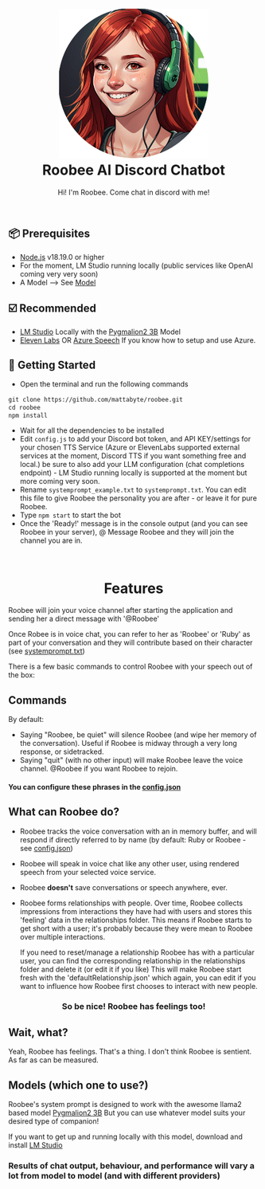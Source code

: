 <h1 align="center">
  <br>
  <a href="https://github.com/Mattabyte/Roobee"><img src="./docs/.gitbook/assets/roobee_pic.png" height="300" alt="Roobee AI Discord Chatbot"></a>
  <br>
  Roobee AI Discord Chatbot
  <br>
</h1>

<p align="center">Hi! I'm Roobee. Come chat in discord with me!</p>

<br>

## 📦 Prerequisites

- [Node.js](https://nodejs.org/en/) v18.19.0 or higher
- For the moment, LM Studio running locally (public services like OpenAI coming very very soon)
- A Model --> See [Model](#model)


## ☑️ Recommended
- [LM Studio](https://lmstudio.ai/) Locally with the [Pygmalion2 3B](https://huggingface.co/TheBloke/Pygmalion-2-13B-GGUF) Model
- [Eleven Labs](https://elevenlabs.io/) 
  OR
  [Azure Speech](https://azure.microsoft.com/en-au/products/ai-services/ai-speech) If you know how to setup and use Azure.

## 🚀 Getting Started

- Open the terminal and run the following commands

```
git clone https://github.com/mattabyte/roobee.git
cd roobee
npm install
```

- Wait for all the dependencies to be installed
- Edit `config.js` to add your Discord bot token, and API KEY/settings for your chosen TTS Service (Azure or ElevenLabs supported external services at the moment, Discord TTS if you want something free and local.)
  be sure to also add your LLM configuration (chat completions endpoint) - LM Studio running locally is supported at the moment but more coming very soon.
- Rename `systemprompt_example.txt` to `systemprompt.txt`. You can edit this file to give Roobee the personality you are after - or leave it for pure Roobee.
- Type `npm start` to start the bot
- Once the 'Ready!' message is in the console output (and you can see Roobee in your server), @ Message Roobee and they will join the channel you are in.


<br>

<h1 align="center">  Features  </h1>

Roobee will join your voice channel after starting the application and sending her a direct message with '@Roobee'

Once Robee is in voice chat, you can refer to her as 'Roobee' or 'Ruby' as part of your conversation and they will contribute based on their character (see [systemprompt.txt](https://github.com/Mattabyte/Roobee/tree/main/config))

There is a few basic commands to control Roobee with your speech out of the box:


## Commands
By default:
- Saying "Roobee, be quiet" will silence Roobee (and wipe her memory of the conversation). Useful if Roobee is midway through a very long response, or sidetracked.
- Saying "quit" (with no other input) will make Roobee leave the voice channel. @Roobee if you want Roobee to rejoin.

#### You can configure these phrases in the [config.json](https://github.com/Mattabyte/Roobee/tree/main/config)

## What can Roobee do?

- Roobee tracks the voice conversation with an in memory buffer, and will respond if directly referred to by name (by default: Ruby or Roobee - see [config.json](https://github.com/Mattabyte/Roobee/tree/main/config))
- Roobee will speak in voice chat like any other user, using rendered speech from your selected voice service.
- Roobee <strong>doesn't</strong> save conversations or speech anywhere, ever.
- Roobee forms relationships with people. Over time, Roobee collects impressions from interactions they have had with users and stores this 'feeling' data in the relationships folder.
  This means if Roobee starts to get short with a user; it's probably because they were mean to Roobee over multiple interactions.

  If you need to reset/manage a relationship Roobee has with a particular user, you can find the corresponding relationship in the relationships folder and delete it (or edit it if you like)
  This will make Roobee start fresh with the 'defaultRelationship.json' which again, you can edit if you want to influence how Roobee first chooses to interact with new people.

<h3 align="center">So be nice! Roobee has feelings too!</h3>


## Wait, what? 

Yeah, Roobee has feelings. That's a thing.
I don't think Roobee is sentient. As far as can be measured.



## Models (which one to use?)

Roobee's system prompt is designed to work with the awesome llama2 based model [Pygmalion2 3B](https://huggingface.co/TheBloke/Pygmalion-2-13B-GGUF)
But you can use whatever model suits your desired type of companion!

If you want to get up and running locally with this model, download and install [LM Studio](https://lmstudio.ai/)


### Results of chat output, behaviour, and performance will vary a lot from model to model (and with different providers)


